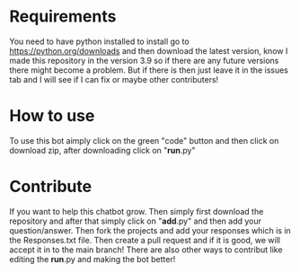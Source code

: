 # Requirements
You need to have python installed to install go to https://python.org/downloads and then download the latest version, know I made this repository in the version 3.9 so if there are any future versions there might become a problem. But if there is then just leave it in the issues tab and I will see if I can fix or maybe other contributers!

# How to use
To use this bot aimply click on the green "code" button and then click on download zip, after downloading click on "__run__.py"

# Contribute
If you want to help this chatbot grow. Then simply first download the repository and after that simply click on "__add__.py" and then add your question/answer. Then fork the projects and add your responses which is in the Responses.txt file. Then create a pull request and if it is good, we will accept it in to the main branch! There are also other ways to contribut like editing the __run__.py and making the bot better!
